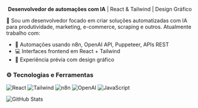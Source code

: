 <p align="center">
  <b>Desenvolvedor de automações com IA</b> | React & Tailwind | Design Gráfico
</p>

🎯 Sou um desenvolvedor focado em criar soluções automatizadas com IA para produtividade, marketing, e-commerce, scraping e outros. Atualmente trabalho com:
- 🔧 Automações usando n8n, OpenAI API, Puppeteer, APIs REST
- 💻 Interfaces frontend em React + Tailwind
- 🎨 Experiência prévia com design gráfico

### ⚙️ Tecnologias e Ferramentas

![React](https://img.shields.io/badge/-React-61DAFB?style=for-the-badge&logo=react&logoColor=white)
![Tailwind](https://img.shields.io/badge/-Tailwind-38B2AC?style=for-the-badge&logo=tailwindcss&logoColor=white)
![n8n](https://img.shields.io/badge/-n8n-FE8D52?style=for-the-badge&logo=n8n&logoColor=white)
![OpenAI](https://img.shields.io/badge/-OpenAI-412991?style=for-the-badge&logo=openai&logoColor=white)
![JavaScript](https://img.shields.io/badge/-JavaScript-F7DF1E?style=for-the-badge&logo=javascript&logoColor=black)

![GitHub Stats](https://github-readme-stats.vercel.app/api?username=seuusuario&show_icons=true&theme=radical)
